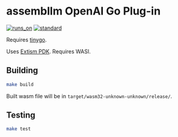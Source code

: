 # assembllm OpenAI Go Plug-in

[![runs_on](https://img.shields.io/badge/runs_on-Extism-4c30fc.svg?subject=runs_on&status=Extism&color=4c30fc)](https://modsurfer.dylibso.com/module?hash=93f3517589bd44dfde3a0406ab2d574f239aca10378996bb6c63e8d73a510e2b) [![standard](https://img.shields.io/badge/standard-WASI%20(preview1)-654ff0.svg?subject=standard&status=WASI%20(preview1)&color=654ff0)](https://modsurfer.dylibso.com/module?hash=93f3517589bd44dfde3a0406ab2d574f239aca10378996bb6c63e8d73a510e2b)

Requires [tinygo](https://tinygo.org/).

Uses [Extism PDK](https://github.com/extism/go-pdk). Requires WASI.

## Building

```bash
make build
```

Built wasm file will be in `target/wasm32-unknown-unknown/release/`.

## Testing

```bash
make test
```
